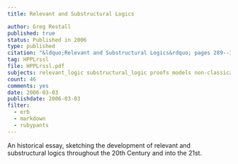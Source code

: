 ```yaml
---
title: Relevant and Substructural Logics

author: Greg Restall
published: true
status: Published in 2006
type: published
citation: "&ldquo;Relevant and Substructural Logics&rdquo; pages 289--398 in the <em>Handbook of the History of Logic</em>, Volume 7, <em>Logic and the Modalities in the Twentieth Century</em>, edited by Dov Gabbay and John Woods, Elsevier, 2006."
tag: HPPLrssl
file: HPPLrssl.pdf
subjects: relevant_logic substructural_logic proofs models non-classical_logic history
count: 46
comments: yes
date: 2006-03-03
publishdate: 2006-03-03
filter:
  - erb
  - markdown
  - rubypants
---
```

An historical essay, sketching the development of relevant and substructural logics throughout the 20th Century and into the 21st.
